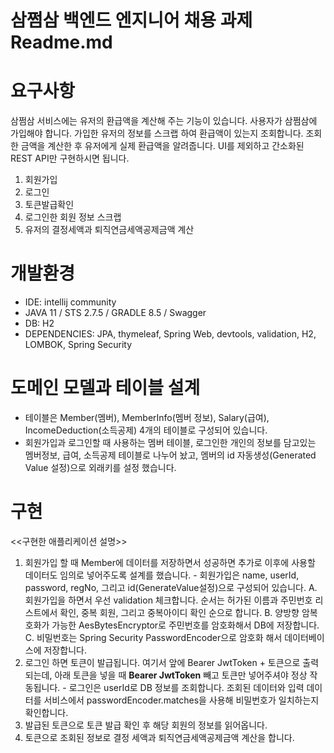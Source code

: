 # 삼쩜삼 백엔드 엔지니어 채용 과제 Readme.md

# 요구사항
삼쩜삼 서비스에는 유저의 환급액을 계산해 주는 기능이 있습니다.
사용자가 삼쩜삼에 가입해야 합니다.
가입한 유저의 정보를 스크랩 하여 환급액이 있는지 조회합니다.
조회한 금액을 계산한 후 유저에게 실제 환급액을 알려줍니다.
UI를 제외하고 간소화된 REST API만 구현하시면 됩니다.

1. 회원가입
2. 로그인
3. 토큰발급확인
4. 로그인한 회원 정보 스크랩
5. 유저의 결정세액과 퇴직연금세액공제금액 계산
    
# 개발환경 
  -  IDE: intellij community
  -  JAVA 11 / STS 2.7.5 / GRADLE 8.5 / Swagger
  -  DB: H2 
  -  DEPENDENCIES: JPA, thymeleaf, Spring Web, devtools, validation, H2, LOMBOK, Spring Security

# 도메인 모델과 테이블 설계
  - 테이블은 Member(멤버), MemberInfo(멤버 정보), Salary(급여), IncomeDeduction(소득공제) 4개의 테이블로 구성되어 있습니다.
  - 회원가입과 로그인할 때 사용하는 멤버 테이블, 로그인한 개인의 정보를 담고있는 멤버정보, 급여, 소득공제 테이블로 나누어 놨고,
    멤버의 id 자동생성(Generated Value 설정)으로 외래키를 설정 했습니다. 
  

# 구현
  <<구현한 애플리케이션 설명>>
  1. 회원가입 할 때 Member에 데이터를 저장하면서 성공하면 추가로 이후에 사용할 데이터도 임의로 넣어주도록 설계를 했습니다.
    - 회원가입은 name, userId, password, regNo, 그리고 id(GenerateValue설정)으로 구성되어 있습니다.
      A. 회원가입을 하면서 우선 validation 체크합니다. 순서는 허가된 이름과 주민번호 리스트에서 확인, 중복 회원, 그리고 중복아이디 확인 순으로 합니다.
      B. 양방향 암복호화가 가능한 AesBytesEncryptor로 주민번호를 암호화해서 DB에 저장합니다. 
      C. 비밀번호는 Spring Security PasswordEncoder으로 암호화 해서 데이터베이스에 저장합니다.
  2. 로그인 하면 토큰이 발급됩니다. 여기서 앞에 Bearer JwtToken + 토큰으로 출력되는데, 아래 토큰을 넣을 때 **Bearer JwtToken** 빼고 토큰만 넣어주셔야 정상 작동됩니다. 
    - 로그인은 userId로 DB 정보를 조회합니다. 조회된 데이터와 입력 데이터를 서비스에서 passwordEncoder.matches을 사용해 비밀번호가 일치하는지 확인합니다.
  4. 발급된 토큰으로 토큰 발급 확인 후 해당 회원의 정보를 읽어옵니다.
  5. 토큰으로 조회된 정보로 결정 세액과 퇴직연금세액공제금액 계산을 합니다.
